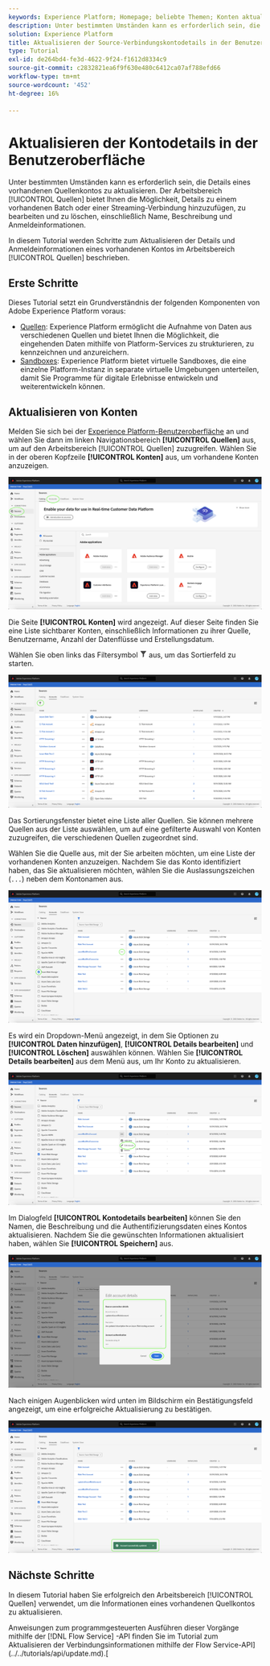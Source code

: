 ```yaml
---
keywords: Experience Platform; Homepage; beliebte Themen; Konten aktualisieren
description: Unter bestimmten Umständen kann es erforderlich sein, die Details eines vorhandenen Quellenkontos zu aktualisieren. Der Arbeitsbereich "Quellen"bietet Ihnen die Möglichkeit, Details zu einem vorhandenen Batch oder einer Streaming-Verbindung hinzuzufügen, zu bearbeiten und zu löschen, einschließlich Name, Beschreibung und Anmeldeinformationen.
solution: Experience Platform
title: Aktualisieren der Source-Verbindungskontodetails in der Benutzeroberfläche
type: Tutorial
exl-id: de264bd4-fe3d-4622-9f24-f1612d8334c9
source-git-commit: c2832821ea6f9f630e480c6412ca07af788efd66
workflow-type: tm+mt
source-wordcount: '452'
ht-degree: 16%

---
```


# Aktualisieren der Kontodetails in der Benutzeroberfläche

Unter bestimmten Umständen kann es erforderlich sein, die Details eines vorhandenen Quellenkontos zu aktualisieren. Der Arbeitsbereich [!UICONTROL Quellen] bietet Ihnen die Möglichkeit, Details zu einem vorhandenen Batch oder einer Streaming-Verbindung hinzuzufügen, zu bearbeiten und zu löschen, einschließlich Name, Beschreibung und Anmeldeinformationen.

In diesem Tutorial werden Schritte zum Aktualisieren der Details und Anmeldeinformationen eines vorhandenen Kontos im Arbeitsbereich [!UICONTROL Quellen] beschrieben.

## Erste Schritte

Dieses Tutorial setzt ein Grundverständnis der folgenden Komponenten von Adobe Experience Platform voraus:

- [Quellen](../../home.md): Experience Platform ermöglicht die Aufnahme von Daten aus verschiedenen Quellen und bietet Ihnen die Möglichkeit, die eingehenden Daten mithilfe von Platform-Services zu strukturieren, zu kennzeichnen und anzureichern.
- [Sandboxes](../../../sandboxes/home.md): Experience Platform bietet virtuelle Sandboxes, die eine einzelne Platform-Instanz in separate virtuelle Umgebungen unterteilen, damit Sie Programme für digitale Erlebnisse entwickeln und weiterentwickeln können.

## Aktualisieren von Konten

Melden Sie sich bei der [Experience Platform-Benutzeroberfläche](https://platform.adobe.com) an und wählen Sie dann im linken Navigationsbereich **[!UICONTROL Quellen]** aus, um auf den Arbeitsbereich [!UICONTROL Quellen] zuzugreifen. Wählen Sie in der oberen Kopfzeile **[!UICONTROL Konten]** aus, um vorhandene Konten anzuzeigen.

![Katalog](../../images/tutorials/update/catalog.png)

Die Seite **[!UICONTROL Konten]** wird angezeigt. Auf dieser Seite finden Sie eine Liste sichtbarer Konten, einschließlich Informationen zu ihrer Quelle, Benutzername, Anzahl der Datenflüsse und Erstellungsdatum.

Wählen Sie oben links das Filtersymbol ![filter](/help/images/icons/filter.png) aus, um das Sortierfeld zu starten.

![accounts-list](../../images/tutorials/update/accounts-list.png)

Das Sortierungsfenster bietet eine Liste aller Quellen. Sie können mehrere Quellen aus der Liste auswählen, um auf eine gefilterte Auswahl von Konten zuzugreifen, die verschiedenen Quellen zugeordnet sind.

Wählen Sie die Quelle aus, mit der Sie arbeiten möchten, um eine Liste der vorhandenen Konten anzuzeigen. Nachdem Sie das Konto identifiziert haben, das Sie aktualisieren möchten, wählen Sie die Auslassungszeichen (`...`) neben dem Kontonamen aus.

![accounts-sort](../../images/tutorials/update/accounts-sort.png)

Es wird ein Dropdown-Menü angezeigt, in dem Sie Optionen zu **[!UICONTROL Daten hinzufügen]**, **[!UICONTROL Details bearbeiten]** und **[!UICONTROL Löschen]** auswählen können. Wählen Sie **[!UICONTROL Details bearbeiten]** aus dem Menü aus, um Ihr Konto zu aktualisieren.

![-Aktualisierung](../../images/tutorials/update/update.png)

Im Dialogfeld **[!UICONTROL Kontodetails bearbeiten]** können Sie den Namen, die Beschreibung und die Authentifizierungsdaten eines Kontos aktualisieren. Nachdem Sie die gewünschten Informationen aktualisiert haben, wählen Sie **[!UICONTROL Speichern]** aus.

![edit-account-details](../../images/tutorials/update/edit-account-details.png)

Nach einigen Augenblicken wird unten im Bildschirm ein Bestätigungsfeld angezeigt, um eine erfolgreiche Aktualisierung zu bestätigen.

![update-bestätigte](../../images/tutorials/update/update-confirmed.png)

## Nächste Schritte

In diesem Tutorial haben Sie erfolgreich den Arbeitsbereich [!UICONTROL Quellen] verwendet, um die Informationen eines vorhandenen Quellkontos zu aktualisieren.

Anweisungen zum programmgesteuerten Ausführen dieser Vorgänge mithilfe der [!DNL Flow Service] -API finden Sie im Tutorial zum Aktualisieren der Verbindungsinformationen mithilfe der Flow Service-API](../../tutorials/api/update.md).[
